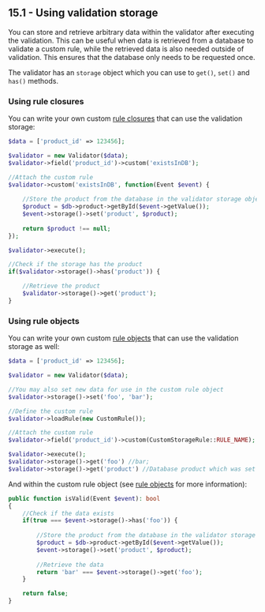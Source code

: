 ## 15.1 - Using validation storage

You can store and retrieve arbitrary data within the validator after executing the validation. This can be useful when data is retrieved from a database to validate a custom rule, while the retrieved data is also needed outside of validation.
This ensures that the database only needs to be requested once.

The validator has an `storage` object which you can use to `get()`, `set()` and `has()` methods.

### Using rule closures
You can write your own custom [rule closures](#using-closures) that can use the validation storage:
```php
$data = ['product_id' => 123456];

$validator = new Validator($data);
$validator->field('product_id')->custom('existsInDB');

//Attach the custom rule
$validator->custom('existsInDB', function(Event $event) {
    
    //Store the product from the database in the validator storage object
    $product = $db->product->getById($event->getValue());
    $event->storage()->set('product', $product);
    
    return $product !== null;
});

$validator->execute();

//Check if the storage has the product
if($validator->storage()->has('product')) {

    //Retrieve the product
    $validator->storage()->get('product');
}
```

### Using rule objects
You can write your own custom [rule objects](#using-rule-objects) that can use the validation storage as well:
```php
$data = ['product_id' => 123456];

$validator = new Validator($data);

//You may also set new data for use in the custom rule object
$validator->storage()->set('foo', 'bar');

//Define the custom rule
$validator->loadRule(new CustomRule());

//Attach the custom rule
$validator->field('product_id')->custom(CustomStorageRule::RULE_NAME);

$validator->execute();
$validator->storage()->get('foo') //bar;
$validator->storage()->get('product') //Database product which was set within the rule object
```

And within the custom rule object (see [rule objects](#using-rule-objects) for more information):
```php
public function isValid(Event $event): bool
{
    //Check if the data exists 
    if(true === $event->storage()->has('foo')) {
        
        //Store the product from the database in the validator storage object
        $product = $db->product->getById($event->getValue());
        $event->storage()->set('product', $product);
        
        //Retrieve the data
        return 'bar' === $event->storage()->get('foo');
    }

    return false;
}
```

